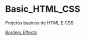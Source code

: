 # Basic_HTML_CSS
Projetos basicos de  HTML E CSS

[Borders Effects](https://github.com/Devmurilomartins/Basic_HTML_CSS/blob/main/Borders_CSS/readme.md)

